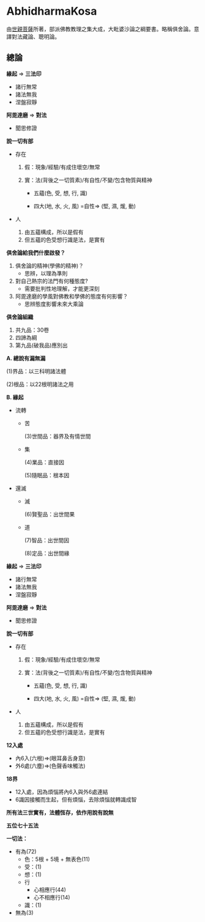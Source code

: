 # AbhidharmaKosa

由[世親菩薩](https://zh.wikipedia.org/wiki/%E4%B8%96%E4%BA%B2)所著，部派佛教教理之集大成，大毗婆沙論之綱要書。略稱俱舍論。意譯對法藏論、聰明論。

## 總論

**緣起** => **三法印**

 - 諸行無常 
 - 諸法無我 
 - 涅盤寂靜

**阿毘達磨** => **對法**

 - 聞思修證

**說一切有部**
 - 存在

	1. 假：現象/經驗/有成住壞空/無常
	2. 實：法(背後之一切質素)/有自性/不變/包含物質與精神

		- 五蘊(色,  受,  想,  行,  識)

		- 四大(地,  水,  火,  風) =自性=> (堅,  濕,  煖,  動)

 - 人

	1. 由五蘊構成，所以是假有
	2. 但五蘊的色受想行識是法，是實有

**俱舍論給我們什麼啟發？**

1. 俱舍論的精神(學佛的精神)？
	 - 思辨，以理為準則
2. 對自己熱宗的法門有何種態度?
	 - 需要批判性地理解，才能更深刻
3. 阿毘達磨的學風對佛教和學佛的態度有何影響？
	 - 思辨態度影響未來大乘論

**俱舍論組織**

1. 共九品：30卷
2. 四諦為綱
3. 第九品(破我品)應別出

**A. 總說有漏無漏**

(1)界品：以三科明諸法體

(2)根品：以22根明諸法之用

**B. 緣起**
 - 流轉
	 - 苦
		
		(3)世間品：器界及有情世間
	 - 集
		
		(4)業品：直接因
		
		(5)隨眠品：根本因
- 還滅
	- 滅
		
		(6)賢聖品：出世間果
	 - 道
		
		(7)智品：出世間因
		
		(8)定品：出世間緣
		
**緣起** => **三法印**

 - 諸行無常 
 - 諸法無我 
 - 涅盤寂靜

**阿毘達磨** => **對法**

 - 聞思修證

**說一切有部**
 - 存在

	1. 假：現象/經驗/有成住壞空/無常
	2. 實：法(背後之一切質素)/有自性/不變/包含物質與精神

		- 五蘊(色,  受,  想,  行,  識)

		- 四大(地,  水,  火,  風) =自性=> (堅,  濕,  煖,  動)

 - 人

	1. 由五蘊構成，所以是假有
	2. 但五蘊的色受想行識是法，是實有

**12入處**
 - 內6入(六根)=>(眼耳鼻舌身意)
 - 外6處(六塵)=>(色聲香味觸法)

**18界**
 - 12入處，因為煩惱將內6入與外6處連結
 - 6識因接觸而生起，但有煩惱，去除煩惱就轉識成智

**所有法三世實有，法體恆存，依作用說有說無**

**五位七十五法**

**一切法：**

- 有為(72)
	 - 色：5根 + 5境 + 無表色(11)
	 - 受：(1)
	 - 想：(1)
	 - 行
		 - 心相應行(44)
		 - 心不相應行(14)
	 - 識：(1)
- 無為(3)

